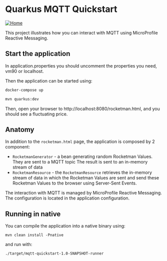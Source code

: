 Quarkus MQTT Quickstart
========================
[![Home](../../../images/home.ico)](https://github.com/htl-leonding-project/rocketman/blob/master/README.md)

This project illustrates how you can interact with MQTT using MicroProfile Reactive Messaging.

## Start the application

In application.properties you should uncomment the properties you need, vm90 or localhost.

Then the application can be started using: 

```bash
docker-compose up

mvn quarkus:dev
```  

Then, open your browser to http://localhost:8080/rocketman.html, and you should see a fluctuating price.

## Anatomy

In addition to the `rocketman.html` page, the application is composed by 2 component:

* `RocketmanGenerator` - a bean generating random Rocketman Values. They are sent to a MQTT topic
The result is sent to an in-memory stream of data
* `RocketmanResource`  - the `RocketmanResource` retrieves the in-memory stream of data in which the Rocketman Values are sent and send these Rocketman Values to the browser using Server-Sent Events.

The interaction with MQTT is managed by MicroProfile Reactive Messaging.
The configuration is located in the application configuration.

## Running in native

You can compile the application into a native binary using:

`mvn clean install -Pnative`

and run with:

`./target/mqtt-quickstart-1.0-SNAPSHOT-runner` 
